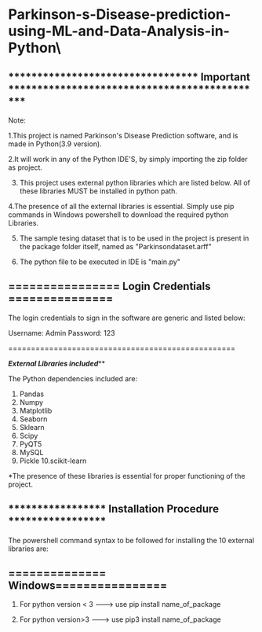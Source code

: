 # Parkinson-s-Disease-prediction-using-ML-and-Data-Analysis-in-Python\
********************************* Important *********************************************
-----------------------------------------------------------------------------------------
Note:

1.This project is named Parkinson's Disease Prediction software, and is made in Python(3.9 version). 

2.It will work in any of the Python IDE'S, by simply importing the zip folder as project. 

3. This project uses external python libraries which are listed below. All of these libraries MUST be installed in python path.

4.The presence of all the external libraries is essential.
Simply use pip commands in Windows powershell to download the required python Libraries.


5. The sample tesing dataset that is to be used in the project is present in the
   package folder itself, named as "Parkinsondataset.arff"

6. The python file to be executed in IDE is "main.py"

 ================ Login Credentials ===============
 --------------------------------------------------
The login credentials to sign in the software are generic and listed below:

 Username: Admin             Password: 123

 ================================================== 

*********External Libraries included***********

The Python dependencies included are:

1. Pandas
2. Numpy
3. Matplotlib
4. Seaborn
5. Sklearn
6. Scipy
7. PyQT5
8. MySQL 
9. Pickle
10.scikit-learn

*The presence of these libraries is essential for proper functioning of the project.

***************** Installation Procedure *****************
----------------------------------------------------------

The powershell command syntax to be followed for installing the 10 external libraries are:

 ============== Windows================
---------------------------------------
 
1. For python version < 3
--->   use pip install name_of_package

2. For python version>3
--->   use pip3 install name_of_package
